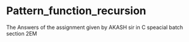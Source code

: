 # Pattern_function_recursion
The Answers of the assignment given by AKASH sir in C speacial batch section 2EM

